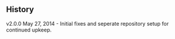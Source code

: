 ## History

v2.0.0 May 27, 2014
	- Initial fixes and seperate repository setup for continued upkeep.

